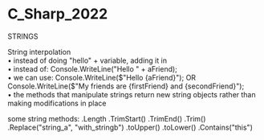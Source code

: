 # C_Sharp_2022

STRINGS

String interpolation  
• instead of doing "hello" + variable, adding it in  
• instead of: Console.WriteLine("Hello " + aFriend);  
• we can use: Console.WriteLine($"Hello {aFriend}"); OR Console.WriteLine($"My friends are {firstFriend} and {secondFriend}");  
• the methods that manipulate strings return new string objects rather than making modifications in place

some string methods:
.Length .TrimStart() .TrimEnd() .Trim() .Replace("string_a", "with_stringb") .toUpper() .toLower() .Contains("this")
